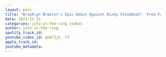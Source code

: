 ```yaml
---
layout: post
title: "Brooklyn Brawler's Epic Debut Against Ricky Steamboat!  From Faults to Triumphs!\""
date: 2023-12-31
categories: jofo-in-the-ring videos
author: jofo-in-the-ring
spotify_track_id: 
youtube_video_id: qGAT3jU_-lY
apple_track_id: 
youtube_metadata: 
---
```


